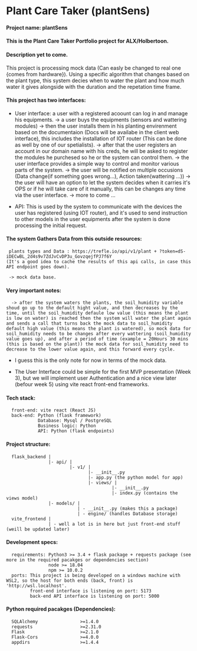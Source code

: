 # Plant Care Taker (plantSens)
#### Project name: plantSens
#### This is the Plant Care Taker Portfolio project for ALX/Holbertoon.

#### Description yet to come.

This project is processing mock data (Can easly be changed to real one {comes from hardware}).
Using a specific algorithm  that changes based on the plant type, this system decies when to water the plant
and how much water it gives alongside with the duration and the repetation time frame.

#### This project has two interfaces:

* User interface:
     a user with a registered acoount can log in and manage his equipments.
      -> a user buys the equipments (sensors and wattering modules)
      -> then the user installs them in his planting envirenment based on the documentaion (Docs will be availabe in the client web interface), this includes the installation of IOT router (This can be done as well by one of our spetialists).
      -> after that the user registers an account in our domain name with his creds, he will be asked to register the modules he purchesed so he or the system can control them.
      -> the user interface provides a simple way to control and monitor various parts of the system.
      -> the user will be notified on multiple occusions (Data change(if something goes wrong...), Action taken(wattering ...))
      -> the user will have an option to let the system decides when it carries it's OPS or if he will take care of it manually, this can be changes any time via the user interface.
     -> more to come ...

* API:
      This is used by the system to communicate with the devices the user has registered (using IOT router),
     and it's used to send instruction to other models in the user equipments after the system is done processing the
     initial request.


#### The system Gathers Data from this outside resources:
     plants types and Data : https://trefle.io/api/v1/plant + ?token=dS-iDECwBL_2d4s9v7ZdJvCvDP3u_GovzqejfPJ7f6Y
    (It's a good idea to cache the results of this api calls, in case this API endpoint goes down).

     -> mock data base.

#### Very important notes:
      -> after the system waters the plants, the soil_humidity variable shoud go up to the default hight value, and then decreases by the time, until the soil_humidity defaule low value (this means the plant is low on water) is reached then the system will water the plant again and sends a call that turns back the mock data to soil_humidity default high value (this means the plant is watered), so mock data for soil_humidity needs to be changes after every wattering (soil_humidity value goes up), and after a period of time (example = 20Hours 30 mins (this is based on the plant)) the mock data for soil_humidity need to decrease to the lower value again, and this forward every cycle.

* I guess this is the only note for now in terms of the mock data.

* The User Interface could be simple for the first MVP presentation (Week 3), but we will implement user Authentication and a nice view later (befour week 5) using vite react front-end frameworks.
#### Tech stack:
      front-end: vite react (React JS)
      back-end: Python (flask framework)
                Database: Mysql / PostgreSQL
                Business logic: Python
                API: Python (flask endpoints)
#### Project structure:
      flask_backend |
                    |- api/ |
                            |- v1/ |
                                   |- __init__.py
                                   |- app.py (the python model for app)
                                   |- views/ |
                                            |- __init__.py
                                            |- index.py (contains the views model)
                    |- models/ |
                               | - __init__.py (makes this a package)
                               | - engine/ (handles Database storage)
      vite_frontend |
                    | - well a lot is in here but just front-end stuff (weill be updated later)
#### Development specs:
      requirements: Python3 >= 3.4 + flask package + requests package (see more in the required pacakges or dependencies section)
                    node >= 18.04
                    npm >= 10.0.2
      ports: This project is being developed on a windows machine with WSL2, so the host for both ends (back, front) is 'http://wsl.localhost'.
             front-end interface is listening on port: 5173
             back-end API interface is listening on port: 5000
#### Python required pacakges (Dependencies):
      SQLAlchemy                >=1.4.0
      requests                  >=2.31.0
      Flask                     >=2.1.0
      Flask-Cors                >=4.0.0
      appdirs                   >=1.4.4
